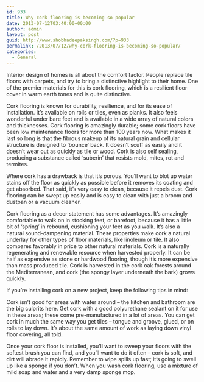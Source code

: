 ```yaml
---
id: 933
title: Why cork flooring is becoming so popular
date: 2013-07-12T03:40:00+00:00
author: admin
layout: post
guid: http://www.shobhadeepaksingh.com/?p=933
permalink: /2013/07/12/why-cork-flooring-is-becoming-so-popular/
categories:
  - General
---
```

Interior design of homes is all about the comfort factor. People replace tile floors with carpets, and try to bring a distinctive highlight to their home. One of the premier materials for this is cork flooring, which is a resilient floor cover in warm earth tones and is quite distinctive.

Cork flooring is known for durability, resilience, and for its ease of installation. It&#8217;s available on rolls or tiles, even as planks. It also feels wonderful under bare feet and is available in a wide array of natural colors and thicknesses. Cork flooring is amazingly durable; some cork floors have been low maintenance floors for more than 100 years now. What makes it last so long is that the fibrous makeup of its natural grain and cellular structure is designed to &#8216;bounce&#8217; back. It doesn&#8217;t scuff as easily and it doesn&#8217;t wear out as quickly as tile or wood. Cork is also self sealing, producing a substance called &#8216;suberin&#8217; that resists mold, mites, rot and termites.

Where cork has a drawback is that it&#8217;s porous. You&#8217;ll want to blot up water stains off the floor as quickly as possible before it removes its coating and get absorbed. That said, it&#8217;s very easy to clean, because it repels dust. Cork flooring can be swept up easily and is easy to clean with just a broom and dustpan or a vacuum cleaner.

Cork flooring as a decor statement has some advantages. It&#8217;s amazingly comfortable to walk on in stocking feet, or barefoot, because it has a little bit of &#8216;spring&#8217; in rebound, cushioning your feet as you walk. It&#8217;s also a natural sound-dampening material. These properties make cork a natural underlay for other types of floor materials, like linoleum or tile. It also compares favorably in price to other natural materials. Cork is a naturally regenerating and renewable resource when harvested properly. It can be half as expensive as stone or hardwood flooring, though it&#8217;s more expensive than mass produced tile. Cork is harvested in the cork oak forests around the Mediterranean, and cork (the spongy layer underneath the bark) grows quickly.

If you&#8217;re installing cork on a new project, keep the following tips in mind:
  
Cork isn&#8217;t good for areas with water around &#8211; the kitchen and bathroom are the big culprits here. Get cork with a good polyurethane sealant on it for use in these areas; these come pre-manufactured in a lot of areas. You can get cork in much the same way you get tiles &#8211; tongue and groove, glued, or on rolls to lay down. It&#8217;s about the same amount of work as laying down vinyl floor covering, all told.

Once your cork floor is installed, you&#8217;ll want to sweep your floors with the softest brush you can find, and you&#8217;ll want to do it often &#8211; cork is soft, and dirt will abrade it rapidly. Remember to wipe spills up fast; it&#8217;s going to swell up like a sponge if you don&#8217;t. When you wash cork flooring, use a mixture of mild soap and water and a very damp sponge mop.